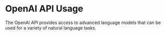 # OpenAI API Usage
The OpenAI API provides access to advanced language models that can be used for a variety of natural language tasks.
